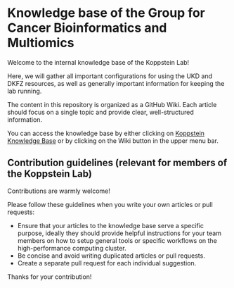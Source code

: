 # Knowledge base of the Group for Cancer Bioinformatics and Multiomics

Welcome to the internal knowledge base of the Koppstein Lab!

Here, we will gather all important configurations for using the UKD and DKFZ resources, as well as generally important information for keeping the lab running.

The content in this repository is organized as a GitHub Wiki. Each article should focus on a single topic and provide clear, well-structured information.

You can access the knowledge base by either clicking on [Koppstein Knowledge Base](https://github.com/koppsteinlab/knowledge-repo/wiki) or by clicking on the Wiki button in the upper menu bar.


## Contribution guidelines (relevant for members of the Koppstein Lab)

Contributions are warmly welcome! 

Please follow these guidelines when you write your own articles or pull requests:

- Ensure that your articles to the knowledge base serve a specific purpose, ideally they should provide helpful instructions for your team members on how to setup general tools or specific workflows on the high-performance computing cluster.
- Be concise and avoid writing duplicated articles or pull requests.
- Create a separate pull request for each individual suggestion.

Thanks for your contribution!
